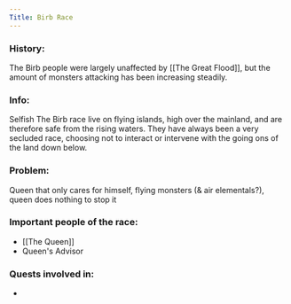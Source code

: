 ```yaml
---
Title: Birb Race
---
```

### History:
The Birb people were largely unaffected by [[The Great Flood]], but the amount of monsters attacking has been increasing steadily.

### Info:
Selfish
The Birb race live on flying islands, high over the mainland, and are therefore safe from the rising waters. They have always been a very secluded race, choosing not to interact or intervene with the going ons of the land down below.

### Problem:
Queen that only cares for himself, flying monsters (& air elementals?), queen does nothing to stop it

### Important people of the race:
* [[The Queen]]
* Queen's Advisor


### Quests involved in:
 *